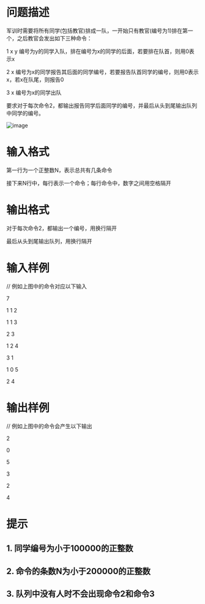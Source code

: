 # 问题描述
军训时需要将所有同学(包括教官)排成一队，一开始只有教官(编号为1)排在第一个，之后教官会发出如下三种命令：
 
1 x y   编号为y的同学入队，排在编号为x的同学的后面，若要排在队首，则用0表示x

2 x     编号为x的同学报告其后面的同学编号，若要报告队首同学的编号，则用0表示x，若x在队尾，则报告0

3 x     编号为x的同学出队

 
要求对于每次命令2，都输出报告同学后面同学的编号，并最后从头到尾输出队列中同学的编号。
 

 ![image](https://github.com/youyc22/Data-and-alagorithm/assets/125688164/e6cd52f0-686c-4f48-85f1-40f8e87c9e4d)

 
# 输入格式
第一行为一个正整数N，表示总共有几条命令

接下来N行中，每行表示一个命令；每行命令中，数字之间用空格隔开

# 输出格式
对于每次命令2，都输出一个编号，用换行隔开

最后从头到尾输出队列，用换行隔开

# 输入样例
// 例如上图中的命令对应以下输入

7

1 1 2

1 1 3

2 3

1 2 4

3 1

1 0 5

2 4
# 输出样例
// 例如上图中的命令会产生以下输出

2

0

5

3

2

4
# 提示
## 1. 同学编号为小于100000的正整数
## 2. 命令的条数N为小于200000的正整数
## 3. 队列中没有人时不会出现命令2和命令3
